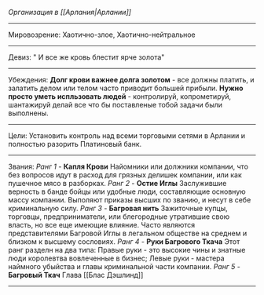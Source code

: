 *Организация в [[Арлания|Арлании]]*
______
Мировозрение: Хаотично-злое, Хаотично-нейтральное 
_____
Девиз: " И все же кровь блестит ярче золота"
____
Убеждения: 
**Долг крови важнее долга золотом** - все должны платить, и залатить делом или телом часто приводит большей прибыли.
**Нужно просто уметь испльзовать людей** - контролируй, копрометируй, шантажируй делай все что бы поставленые тобой задачи были выполнены.
_______
Цели: Установить контроль над всеми торговыми сетями в Арлании и полностью разорить Платиновый банк.
______
Звания:
*Ранг 1* - **Капля Крови** Найомники или должники компании, что без вопросов идут в расход для грязных делишек компании, или как пушечное мясо в разборках.
*Ранг 2* - **Остие Иглы** Заслужившие верность в банде бойцы или удобные люди, составляющие основную массу компании. Выполяют приказы высших по званию, и несут в себе криминальную силу.
*Ранг 3* - **Багровая нить** Зажиточные купцы, торговцы, предприниматели, или блегородные утратившие свою власть, но все еще имеющие влияние. Часто являются представителями Багровой Иглы в легальном обществе на среднем и близком к высшему сословиях.
*Ранг 4* - **Руки Багрового Ткача** Этот ранг разделн на два типа: Правые руки - это высокие чины и знатные люди королевтва вовлеченные в бизнес; Левые руки - мастера наймного убыйства и главы криминальной части компании.
*Ранг 5* - **Багровый Ткач** Глава [[Блас Дэшлинд]] 
______
